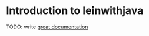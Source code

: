 # Introduction to leinwithjava

TODO: write [great documentation](http://jacobian.org/writing/great-documentation/what-to-write/)
